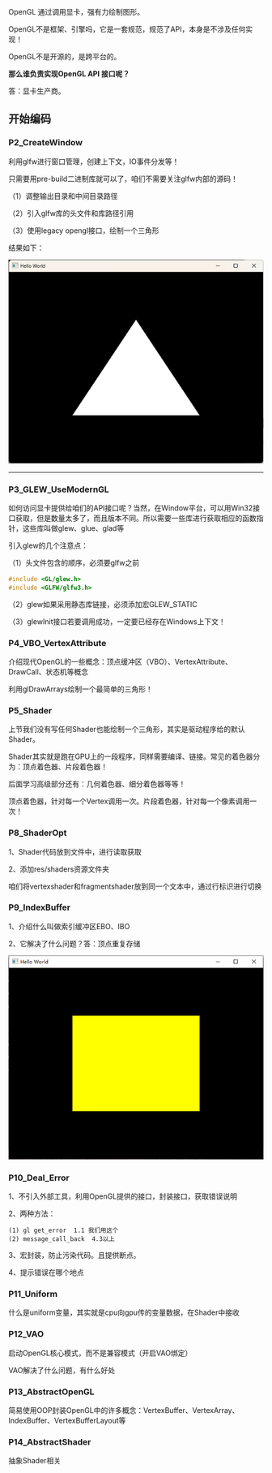 OpenGL 通过调用显卡，强有力绘制图形。



OpenGL不是框架、引擎吗，它是一套规范，规范了API，本身是不涉及任何实现！

OpenGL不是开源的，是跨平台的。



**那么谁负责实现OpenGL API 接口呢？**

答：显卡生产商。





## 开始编码

### P2_CreateWindow

利用glfw进行窗口管理，创建上下文，IO事件分发等！

只需要用pre-build二进制库就可以了，咱们不需要关注glfw内部的源码！

（1）调整输出目录和中间目录路径

（2）引入glfw库的头文件和库路径引用

（3）使用legacy opengl接口，绘制一个三角形



结果如下：

![image-20240616152520386](./StudyingLog.assets/image-20240616152520386.png)





---



### P3_GLEW_UseModernGL

如何访问显卡提供给咱们的API接口呢？当然，在Window平台，可以用Win32接口获取，但是数量太多了，而且版本不同。所以需要一些库进行获取相应的函数指针，这些库叫做glew、glue、glad等



引入glew的几个注意点：

（1）头文件包含的顺序，必须要glfw之前

```c++
#include <GL/glew.h>
#include <GLFW/glfw3.h>
```

（2）glew如果采用静态库链接，必须添加宏GLEW_STATIC

（3）glewInit接口若要调用成功，一定要已经存在Windows上下文！





### P4_VBO_VertexAttribute

介绍现代OpenGL的一些概念：顶点缓冲区（VBO）、VertexAttribute、DrawCall、状态机等概念

利用glDrawArrays绘制一个最简单的三角形！







### P5_Shader

上节我们没有写任何Shader也能绘制一个三角形，其实是驱动程序给的默认Shader。

Shader其实就是跑在GPU上的一段程序，同样需要编译、链接。常见的着色器分为：顶点着色器、片段着色器！

后面学习高级部分还有：几何着色器、细分着色器等等！



顶点着色器，针对每一个Vertex调用一次。片段着色器，针对每一个像素调用一次！





### P8_ShaderOpt

1、Shader代码放到文件中，进行读取获取

2、添加res/shaders资源文件夹

咱们将vertexshader和fragmentshader放到同一个文本中，通过行标识进行切换





### P9_IndexBuffer

1、介绍什么叫做索引缓冲区EBO、IBO

2、它解决了什么问题？答：顶点重复存储

![image-20240617123801939](StudyingLog.assets/image-20240617123801939.png)



### P10_Deal_Error

1、不引入外部工具，利用OpenGL提供的接口，封装接口，获取错误说明

2、两种方法：

```
(1) gl get_error  1.1 我们用这个
(2) message_call_back  4.3以上
```

3、宏封装，防止污染代码。且提供断点。

4、提示错误在哪个地点



### P11_Uniform

什么是uniform变量，其实就是cpu向gpu传的变量数据，在Shader中接收





### P12_VAO

启动OpenGL核心模式，而不是兼容模式（开启VAO绑定）

VAO解决了什么问题，有什么好处



### P13_AbstractOpenGL

简易使用OOP封装OpenGL中的许多概念：VertexBuffer、VertexArray、IndexBuffer、VertexBufferLayout等



### P14_AbstractShader

抽象Shader相关
